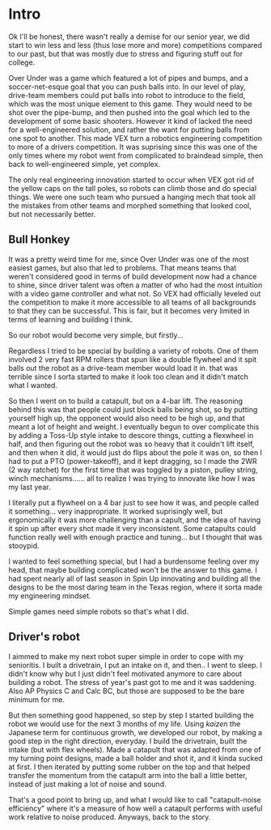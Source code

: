 # Intro 

Ok I'll be honest, there wasn't really a demise for our senior year, we did start to win less and less (thus lose more and more) competitions compared to our past, but that was mostly due to stress and figuring stuff out for college. 

Over Under was a game which featured a lot of pipes and bumps, and a soccer-net-esque goal that you can push balls into. In our level of play, drive-team members could put balls into robot to introduce to the field, which was the most unique element to this game. They would need to be shot over the pipe-bump, and then pushed into the goal which led to the development of some basic shooters. However it kind of lacked the need for a well-engineered solution, and rather the want for putting balls from one spot to another. This made VEX turn a robotics engineering competition to more of a drivers competition. It was suprising since this was one of the only times where my robot went from complicated to braindead simple, then back to well-engineered simple, yet complex. 

The only real engineering innovation started to occur when VEX got rid of the yellow caps on the tall poles, so robots can climb those and do special things. We were one such team who pursued a hanging mech that took all the mistakes from other teams and morphed something that looked cool, but not necessarily better. 

## Bull Honkey 

It was a pretty weird time for me, since Over Under was one of the most easiest games, but also that led to problems. That means teams that weren't considered good in terms of build development now had a chance to shine, since driver talent was often a matter of who had the most intuition with a video game controller and what not. So VEX had officially leveled out the competition to make it more accessible to all teams of all backgrounds to that they can be successful. This is fair, but it becomes very limited in terms of learning and building I think. 

So our robot would become very simple, but firstly...

Regardless I tried to be special by building a variety of robots. One of them involved 2 very fast RPM rollers that spun like a double flywheel and it spit balls out the robot as a drive-team member would load it in. that was terrible since I sorta started to make it look too clean and it didn't match what I wanted. 

So then I went on to build a catapult, but on a 4-bar lift. The reasoning behind this was that people could just block balls being shot, so by putting yourself high up, the opponent would also need to be high up, and that meant a lot of height and weight. I eventually begun to over complicate this by adding a Toss-Up style intake to descore things, cutting a flexwheel in half, and then figuring out the robot was so heavy that it couldn't lift itself, and then when it did, it would just do flips about the pole it was on, so then I had to put a PTO (power-takeoff), and it kept dragging, so I made the 2WR (2 way ratchet) for the first time that was toggled by a piston, pulley string, winch mechanisms...... all to realize I was trying to innovate like how I was my last year. 

I literally put a flywheel on a 4 bar just to see how it was, and people called it something... very inappropriate. It worked suprisingly well, but ergonomically it was more challenging than a capult, and the idea of having it spin up after every shot made it very inconsistent. Some catapults could function really well with enough practice and tuning... but I thought that was stooypid. 

I wanted to feel something special, but I had a burdensome feeling over my head, that maybe building complicated won't be the answer to this game. I had spent nearly all of last season in Spin Up innovating and building all the designs to be the most daring team in the Texas region, where it sorta made my engineering mindset.

Simple games need simple robots so that's what I did. 

## Driver's robot

I aimmed to make my next robot super simple in order to cope with my senioritis. I built a drivetrain, I put an intake on it, and then.. I went to sleep. I didn't know why but I just didn't feel motivated anymore to care about building a robot. The stress of year's past got to me and it was saddening. Also AP Physics C and Calc BC, but those are supposed to be the bare minimum for me.

But then something good happened, so step by step I started building the robot we would use for the next 3 months of my life. Using *kaizen* the Japanese term for continuous growth, we developed our robot, by making a good step in the right direction, everyday. I build the drivetrain, built the intake (but with flex wheels). Made a catapult that was adapted from one of my turning point designs, made a ball holder and shot it, and it kinda sucked at first. I then iterated by putting some rubber on the top and that helped transfer the momentum from the catapult arm into the ball a little better, instead of just making a lot of noise and sound.

That's a good point to bring up, and what I would like to call "catapult-noise efficiency" where it's a measure of how well a catapult performs with useful work relative to noise produced. Anyways, back to the story. 

